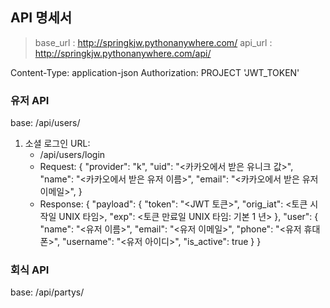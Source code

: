 ## API 명세서

> base_url : http://springkjw.pythonanywhere.com/
> api_url : http://springkjw.pythonanywhere.com/api/

Content-Type: application-json
Authorization: PROJECT 'JWT_TOKEN'

### 유저 API

base: /api/users/

1.  소셜 로그인 URL:
    * /api/users/login
    * Request: {
      "provider": "k",
      "uid": "<카카오에서 받은 유니크 값>",
      "name": "<카카오에서 받은 유저 이름>",
      "email": "<카카오에서 받은 유저 이메일>",
      }
    * Response: {
      "payload": {
      "token": "<JWT 토큰>",
      "orig_iat": <토큰 시작일 UNIX 타임>,
      "exp": <토큰 만료일 UNIX 타임: 기본 1 년>
      },
      "user": {
      "name": "<유저 이름>",
      "email": "<유저 이메일>",
      "phone": "<유저 휴대폰>",
      "username": "<유저 아이디>",
      "is_active": true
      }
      }

### 회식 API

base: /api/partys/
